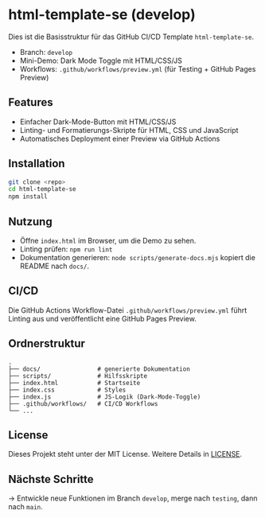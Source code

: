 # html-template-se (develop)

Dies ist die Basisstruktur für das GitHub CI/CD Template `html-template-se`.

- Branch: `develop`
- Mini-Demo: Dark Mode Toggle mit HTML/CSS/JS
- Workflows: `.github/workflows/preview.yml` (für Testing + GitHub Pages Preview)

## Features

- Einfacher Dark-Mode-Button mit HTML/CSS/JS
- Linting- und Formatierungs-Skripte für HTML, CSS und JavaScript
- Automatisches Deployment einer Preview via GitHub Actions

## Installation

```bash
git clone <repo>
cd html-template-se
npm install
```

## Nutzung

- Öffne `index.html` im Browser, um die Demo zu sehen.
- Linting prüfen: `npm run lint`
- Dokumentation generieren: `node scripts/generate-docs.mjs` kopiert die README nach `docs/`.

## CI/CD

Die GitHub Actions Workflow-Datei `.github/workflows/preview.yml` führt Linting aus und veröffentlicht eine GitHub Pages Preview.

## Ordnerstruktur

```
.
├── docs/                # generierte Dokumentation
├── scripts/             # Hilfsskripte
├── index.html           # Startseite
├── index.css            # Styles
├── index.js             # JS-Logik (Dark-Mode-Toggle)
├── .github/workflows/   # CI/CD Workflows
└── ...
```

## License

Dieses Projekt steht unter der MIT License. Weitere Details in [LICENSE](LICENSE).

## Nächste Schritte

→ Entwickle neue Funktionen im Branch `develop`, merge nach `testing`, dann nach `main`.
